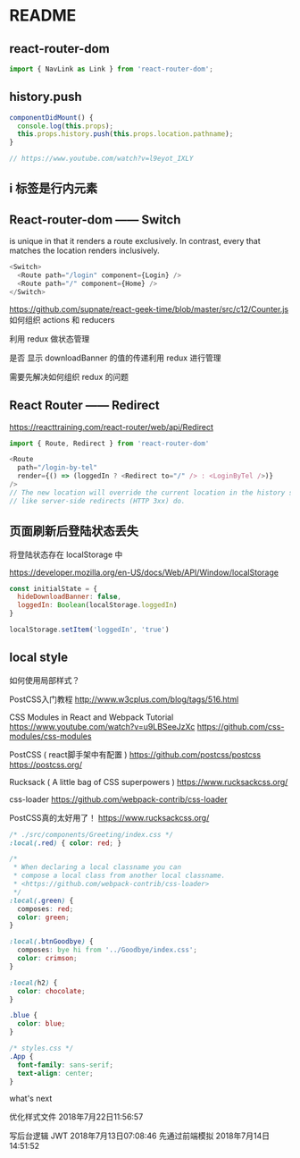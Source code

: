 # README

## react-router-dom

```js
import { NavLink as Link } from 'react-router-dom';
```

## history.push

```js
componentDidMount() {
  console.log(this.props);
  this.props.history.push(this.props.location.pathname);
}

// https://www.youtube.com/watch?v=l9eyot_IXLY
```

## i 标签是行内元素

## React-router-dom —— Switch

<Switch> is unique in that it renders a route exclusively. In contrast, every <Route> that matches the location renders inclusively.

```js
<Switch>
  <Route path="/login" component={Login} />
  <Route path="/" component={Home} />
</Switch>
```

<https://github.com/supnate/react-geek-time/blob/master/src/c12/Counter.js>
如何组织 actions 和 reducers

利用 redux 做状态管理

是否 显示 downloadBanner 的值的传递利用 redux 进行管理

需要先解决如何组织 redux 的问题

## React Router —— Redirect

<https://reacttraining.com/react-router/web/api/Redirect>

```js
import { Route, Redirect } from 'react-router-dom'

<Route
  path="/login-by-tel"
  render={() => (loggedIn ? <Redirect to="/" /> : <LoginByTel />)}
/>
// The new location will override the current location in the history stack, （不需要手动 push）
// like server-side redirects (HTTP 3xx) do.
```

## 页面刷新后登陆状态丢失

将登陆状态存在 localStorage 中

<https://developer.mozilla.org/en-US/docs/Web/API/Window/localStorage>

```js
const initialState = {
  hideDownloadBanner: false,
  loggedIn: Boolean(localStorage.loggedIn)
}

localStorage.setItem('loggedIn', 'true')
```

## local style

如何使用局部样式？

PostCSS入门教程
<http://www.w3cplus.com/blog/tags/516.html>

CSS Modules in React and Webpack Tutorial
<https://www.youtube.com/watch?v=u9LBSeeJzXc>
<https://github.com/css-modules/css-modules>

PostCSS ( react脚手架中有配置 )
<https://github.com/postcss/postcss>
<https://postcss.org/>

Rucksack ( A little bag of CSS superpowers )
<https://www.rucksackcss.org/>

css-loader
<https://github.com/webpack-contrib/css-loader>

PostCSS真的太好用了！
<https://www.rucksackcss.org/>

```css
/* ./src/components/Greeting/index.css */
:local(.red) { color: red; }

/*
 * When declaring a local classname you can
 * compose a local class from another local classname.
 * <https://github.com/webpack-contrib/css-loader>
 */
:local(.green) {
  composes: red;
  color: green;
}

:local(.btnGoodbye) {
  composes: bye hi from '../Goodbye/index.css';
  color: crimson;
}

:local(h2) {
  color: chocolate;
}

.blue {
  color: blue;
}

/* styles.css */
.App {
  font-family: sans-serif;
  text-align: center;
}
```

what's next

优化样式文件
2018年7月22日11:56:57

写后台逻辑 JWT
2018年7月13日07:08:46
先通过前端模拟
2018年7月14日14:51:52
